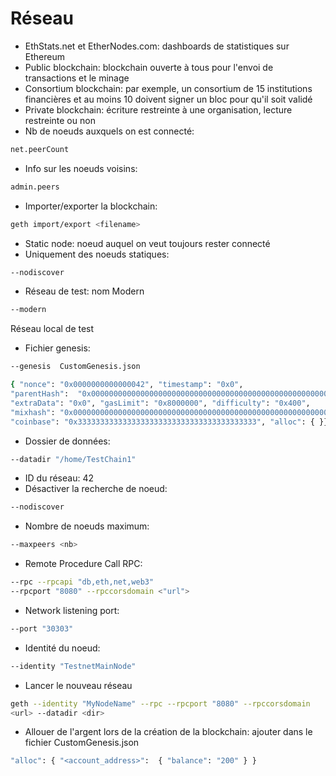 # Réseau

  - EthStats.net et EtherNodes.com: dashboards de statistiques sur Ethereum
  - Public blockchain: blockchain ouverte à tous pour l'envoi de transactions et le minage
  - Consortium blockchain: par exemple, un consortium de 15 institutions financières et au moins 10 doivent signer un bloc pour qu'il soit validé
  - Private  blockchain: écriture restreinte à une organisation, lecture restreinte ou non
  - Nb de noeuds auxquels on est connecté: 
```bash
net.peerCount
```
  - Info sur les noeuds voisins: 
```bash
admin.peers
```
  - Importer/exporter la blockchain: 
```bash
geth import/export <filename>
```
  - Static node: noeud auquel on veut toujours rester connecté
  - Uniquement des noeuds statiques: 
```bash
--nodiscover
```
  - Réseau de test: nom Modern 
```bash
--modern
```

Réseau local de test
  - Fichier genesis: 
```bash
--genesis  CustomGenesis.json
```
```bash
{ "nonce": "0x0000000000000042", "timestamp": "0x0",
"parentHash":  "0x0000000000000000000000000000000000000000000000000000000000000000", 
"extraData": "0x0", "gasLimit": "0x8000000", "difficulty": "0x400", 
"mixhash": "0x0000000000000000000000000000000000000000000000000000000000000000",
"coinbase": "0x3333333333333333333333333333333333333333", "alloc": { }} 
```
  - Dossier de données: 
```bash
--datadir "/home/TestChain1"
```
  - ID du réseau: 42
  - Désactiver la recherche de noeud: 
```bash 
--nodiscover
```
  - Nombre de noeuds maximum: 
```bash 
--maxpeers <nb>
```
  - Remote  Procedure  Call  RPC: 
```bash
--rpc --rpcapi "db,eth,net,web3"
--rpcport "8080" --rpccorsdomain <"url">
```
  - Network  listening port: 
```bash
--port "30303"
```
  - Identité du noeud: 
```bash 
--identity "TestnetMainNode"
```
  - Lancer le nouveau réseau
```bash
geth --identity "MyNodeName" --rpc --rpcport "8080" --rpccorsdomain
<url> --datadir <dir>
```
  - Allouer de l'argent lors de la création de la blockchain: ajouter dans le fichier CustomGenesis.json
```bash
"alloc": { "<account_address>":  { "balance": "200" } }
```

